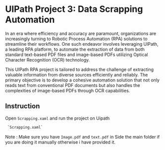 
# UIPath Project 3:  Data Scrapping Automation

In an era where efficiency and accuracy are paramount, organizations are increasingly turning to Robotic Process Automation (RPA) solutions to streamline their workflows. One such endeavor involves leveraging UIPath, a leading RPA platform, to automate the extraction of data from both standard text-based PDF files and image-based PDFs utilizing Optical Character Recognition (OCR) technology.

This UIPath RPA project is tailored to address the challenge of extracting valuable information from diverse sources efficiently and reliably. The primary objective is to develop a cohesive automation solution that not only reads text from conventional PDF documents but also handles the complexities of image-based PDFs through OCR capabilities. 





## Instruction

Open `Scrapping.xaml` and run the project on Uipath

```bash
 `Scrapping.xaml`
```

Note : Make sure you have `Image.pdf` and `text.pdf` in Side the main folder if you are doing it manually otherwise i have provided it.
